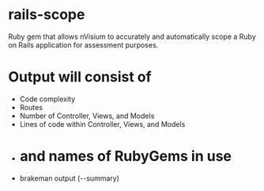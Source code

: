 # rails-scope
Ruby gem that allows nVisium to accurately and automatically scope a Ruby on Rails application for assessment purposes.

# Output will consist of

- Code complexity
- Routes
- Number of Controller, Views, and Models
- Lines of code within Controller, Views, and Models
- # and names of RubyGems in use
- brakeman output (--summary)
